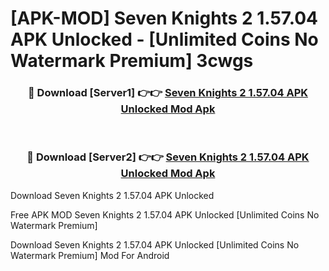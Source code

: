 # [APK-MOD] Seven Knights 2 1.57.04 APK Unlocked - [Unlimited Coins No Watermark Premium] 3cwgs



<div align="center">
<h3>🔴 Download [Server1] 👉👉 <a href="https://momento.my/?title=Seven_Knights_2_1.57.04_APK_Unlocked">Seven Knights 2 1.57.04 APK Unlocked Mod Apk</a></h3><br>

<h3>🔴 Download [Server2] 👉👉 <a href="https://momento.my/?title=Seven_Knights_2_1.57.04_APK_Unlocked">Seven Knights 2 1.57.04 APK Unlocked Mod Apk</a></h3>
</div>



Download Seven Knights 2 1.57.04 APK Unlocked 

Free APK MOD Seven Knights 2 1.57.04 APK Unlocked [Unlimited Coins No Watermark Premium]

Download Seven Knights 2 1.57.04 APK Unlocked [Unlimited Coins No Watermark Premium] Mod For Android
